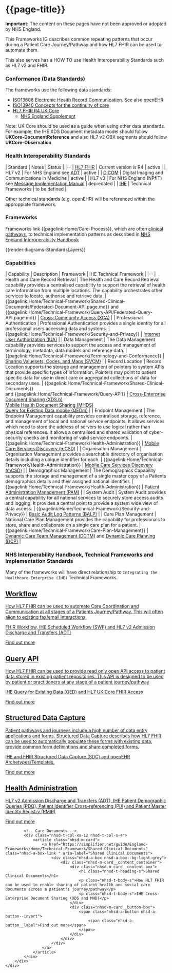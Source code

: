 # {{page-title}} 

<div markdown="span" class="alert alert-warning" role="alert"><i class="fa fa-information"></i><b> Important:</b> The content on these pages have not been approved or adopted by NHS England.</div>

This Frameworks IG describes common repeating patterns that occur during a Patient Care Journey/Pathway and how HL7 FHIR can be used to automate them. 

This also serves has a HOW TO use Health Interoperability Standards such as HL7 v2 and FHIR.

### Conformance (Data Standards) 

The frameworks use the following data standards:

- [ISO13606 Electronic Health Record Communication](http://www.en13606.org/). See also [openEHR](https://openehr.org/)
- [ISO13940 Concepts for the continuity of care](https://contsys.org/page/default)
- [HL7 FHIR R4 UK Core](https://simplifier.net/guide/uk-core-implementation-guide?)
  - [NHS England Supplement](https://simplifier.net/guide/nhs-england-implementation-guide-stu1)

Note: UK Core should be used as a guide when using other data standards. For example, the IHE XDS Document metadata model should follow **UKCore-DocumentReference** and also HL7 v2 OBX segments should follow **UKCore-Observation**

### Health Interoperability Standards

| Standard | Notes | Status |
|--
| [HL7 FHIR](https://hl7.org/fhir/R4/overview.html) | Current version is R4 | active |
| HL7 v2 | For NHS England see [ADT](https://raw.githubusercontent.com/NHSDigital/IOPS-Frameworks/main/documents/HSCIC%20ITK%20HL7%20V2%20Message%20Specifications.pdf) | active |
| [DICOM](https://www.dicomstandard.org/) | Digital Imaging and Communications in Medicine | active |
| HL7 v3 | For NHS England (NPfIT) see [Message Implementation Manual](https://digital.nhs.uk/developer/guides-and-documentation/message-implementation-manuals) | deprecated |
| [IHE](https://profiles.ihe.net/ITI/TF/index.html) | Technical Frameworks | to be defined |  

Other technical standards (e.g. openEHR) will be referenced within the approppiate framework.

### Frameworks

Frameworks link {{pagelink:Home/Care-Process}}, which are often [clinical pathways](https://en.wikipedia.org/wiki/Clinical_pathway), to technical implementation patterns as described in
[NHS England Interoperability Handbook](https://www.england.nhs.uk/wp-content/uploads/2017/03/interoperabilty-handbk.pdf)  

{{render:diagrams-StandardsLayers}}

### Capabilities

| Capability | Description | Framework | IHE Technical Framework |
|--
| Health and Care Record Retrieval | The Health and Care Record Retrieval capability provides a centralised capability to support the retrieval of health care information from multiple locations. The capability orchestrates other services to locate, authorise and retrieve data. | {{pagelink:Home/Technical-Framework/Shared-Clinical-Documents/Federated-Document-API.page.md}} and {{pagelink:Home/Technical-Framework/Query-API/Federated-Query-API.page.md}} | [ Cross-Community Access (XCA)](https://profiles.ihe.net/ITI/TF/Volume1/ch-18.html) |
| Professional Authentication | Professional Authentication provides a single identity for all professional users accessing data and systems. | {{pagelink:Home/Technical-Framework/Security-and-Privacy}} | [Internet User Authorization (IUA)](https://profiles.ihe.net/ITI/IUA/index.html) |
| Data Management | The Data Management capability provides services to support the access and management of terminology, metadata, data models and reference data. | {{pagelink:Home/Technical-Framework/Terminology-and-Conformance}} | [Sharing Valuesets, Codes, and Maps (SVCM)](https://profiles.ihe.net/ITI/SVCM/index.html) |
| Record Location | Record Location supports the storage and management of pointers to system APIs that provide specific types of information. Pointers may point to patient specific data for use in direct care or aggregated collections of data for secondary uses. | {{pagelink:Home/Technical-Framework/Shared-Clinical-Documents}} <br/> and {{pagelink:Home/Technical-Framework/Query-API}} | [Cross-Enterprise Document Sharing (XDS.b)](https://profiles.ihe.net/ITI/TF/Volume1/ch-10.html) <br/> [Mobile Health Document Sharing (MHDS)](https://profiles.ihe.net/ITI/MHDS/index.html) <br/> [Query for Existing Data mobile (QEDm)](https://build.fhir.org/ig/IHE/QEDm/branches/master/index.html) |
| Endpoint Management | The Endpoint Management capability provides centralised storage, reference, and management of local and national service endpoints. It allows services which need to store the address of servers to use logical rather than physical references. It allows a centralised and shared validation of cyber-security checks and monitoring of valid service endpoints. | {{pagelink:Home/Technical-Framework/Health-Administration}} | [Mobile Care Services Discovery (mCSD)](https://profiles.ihe.net/ITI/mCSD/index.html) |
| Organisation Management | Organisation Management provides a searchable directory of organisation details including a unique identifier for each. | {{pagelink:Home/Technical-Framework/Health-Administration}}  | [Mobile Care Services Discovery (mCSD)](https://profiles.ihe.net/ITI/mCSD/index.html) |
| Demographics Management | The Demographics Capability supports the storage and management of a single master copy of a Patients demographics details and their assigned national identifier. | {{pagelink:Home/Technical-Framework/Health-Administration}} | [Patient Administration Management (PAM)](https://profiles.ihe.net/ITI/TF/Volume1/ch-14.html) |
| System Audit | System Audit provides a central capability for all national services to securely store access audits and logging. It provides a central point to provide a system wide view of data access. | {{pagelink:Home/Technical-Framework/Security-and-Privacy}} | [Basic Audit Log Patterns (BALP)](https://profiles.ihe.net/ITI/BALP/index.html) |
| Care Plan Management | National Care Plan Management provides the capability for professionals to store, share and collaborate on a single care plan for a patient. | {{pagelink:Home/Technical-Framework/Care-Plan-Management}} | [Dynamic Care Team Management (DCTM)](https://wiki.ihe.net/index.php/Dynamic_Care_Team_Management_(DCTM)) and [Dynamic Care Planning (DCP)](https://wiki.ihe.net/index.php/Dynamic_Care_Planning_(DCP)) |

### NHS Interperability Handbook, Technical Frameworks and Implementation Standards 

Many of the frameworks will have direct relationship to `Integrating the Healthcare Enterprise (IHE)` Technical Frameworks. 

<div class="nhsd-o-card-list">
    <div class="nhsd-t-grid">
        <div class="nhsd-t-row nhsd-o-card-list__items ">
         <!-- Workflow -->
            <div class="nhsd-t-col-xs-12 nhsd-t-col-s-4">
                <article class="nhsd-m-card">
                    <a href="https://simplifier.net/guide/England-Frameworks/Home/Technical-Framework/Workflow" class="nhsd-a-box-link " aria-label="Workflow">
                        <div class="nhsd-a-box nhsd-a-box--bg-light-grey">
                            <div class="nhsd-m-card__content_container">
                                <div class="nhsd-m-card__content-box">
                                    <h1 class="nhsd-t-heading-s">Workflow</h1>
                                    <p class="nhsd-t-body-s">How HL7 FHIR can be used to automate Care Coordination and Communication at all stages of a Patients Journey/Pathway. This will often align to existing fax/email interactions.</p>
                                     <p class="nhsd-t-body-s">FHIR Workflow, IHE Scheduled Workflow (SWF) and HL7 v2 Admission Discharge and Transfers (ADT) </p>
                                </div>
                                <div class="nhsd-m-card__button-box">
                                    <span class="nhsd-a-button nhsd-a-button--invert">
                                        <span class="nhsd-a-button__label">Find out more</span>
                                    </span>
                                </div>
                            </div>
                        </div>
                    </a>
                </article>
            </div>
            <!-- Query API -->
            <div class="nhsd-t-col-xs-12 nhsd-t-col-s-4">
                <article class="nhsd-m-card">
                    <a href="https://simplifier.net/guide/England-Frameworks/Home/Technical-Framework/Query-API" class="nhsd-a-box-link " aria-label="Query API">
                        <div class="nhsd-a-box nhsd-a-box--bg-light-grey">
                            <div class="nhsd-m-card__content_container">
                                <div class="nhsd-m-card__content-box">
                                    <h1 class="nhsd-t-heading-s">Query API</h1>
                                    <p class="nhsd-t-body-s">How HL7 FHIR can be used to provide read only open API access to patient data stored in existing patient repositories. This API is designed to be used by patient or practitioners at any stage of a patient journey/pathway</p>
                                     <p class="nhsd-t-body-s">IHE Query for Existing Data (QED) and HL7 UK Core FHIR Access</p>
                                </div>
                                <div class="nhsd-m-card__button-box">
                                    <span class="nhsd-a-button nhsd-a-button--invert">
                                        <span class="nhsd-a-button__label">Find out more</span>
                                    </span>
                                </div>
                            </div>
                        </div>
                    </a>
                </article>
            </div>
           <!-- Structured Data Capture -->
            <div class="nhsd-t-col-xs-12 nhsd-t-col-s-4">
                <article class="nhsd-m-card">
                    <a href="https://simplifier.net/guide/England-Frameworks/Home/Technical-Framework/Structured-Data-Capture" class="nhsd-a-box-link " aria-label="Structured Data Capture">
                        <div class="nhsd-a-box nhsd-a-box--bg-light-grey">
                            <div class="nhsd-m-card__content_container">
                                <div class="nhsd-m-card__content-box">
                                    <h1 class="nhsd-t-heading-s">Structured Data Capture</h1>
                                    <p class="nhsd-t-body-s">Patient pathways and journeys include a high number of data entry applications and forms. Structured Data Capture describes how HL7 FHIR can be used to automatically populate these forms with existing data, provide common form definintions and share completed forms.</p>
                                    <p class="nhsd-t-body-s">IHE and FHIR Structured Data Capture (SDC) and openEHR Archetypes/Templates.</p>
                                </div>
                                <div class="nhsd-m-card__button-box">
                                    <span class="nhsd-a-button nhsd-a-button--invert">
                                        <span class="nhsd-a-button__label">Find out more</span>
                                    </span>
                                </div>
                            </div>
                        </div>
                    </a>
                </article>
            </div>
            <!-- Health Administrtion -->
            <div class="nhsd-t-col-xs-12 nhsd-t-col-s-4">
                <article class="nhsd-m-card">
                    <a href="https://simplifier.net/guide/England-Frameworks/Home/Technical-Framework/Health-Administration" class="nhsd-a-box-link " aria-label="Read the NHS England Guidance">
                        <div class="nhsd-a-box nhsd-a-box--bg-light-grey">
                            <div class="nhsd-m-card__content_container">
                                <div class="nhsd-m-card__content-box">
                                    <h1 class="nhsd-t-heading-s">Health Administration</h1>
                                    <p class="nhsd-t-body-s">HL7 v2 Admission Discharge and Transfers (ADT), IHE Patient Demographic Queries (PDQ), Patient Identifier Cross-referencing (PIX) and Patient Master Identity Registry (PMIR)</p>
                                </div>
                                <div class="nhsd-m-card__button-box">
                                    <span class="nhsd-a-button nhsd-a-button--invert">
                                        <span class="nhsd-a-button__label">Find out more</span>
                                    </span>
                                </div>
                            </div>
                        </div>
                    </a>
                </article>
            </div>
       
            <!-- Care Documents -->
            <div class="nhsd-t-col-xs-12 nhsd-t-col-s-4">
                <article class="nhsd-m-card">
                    <a href="https://simplifier.net/guide/England-Frameworks/Home/Technical-Framework/Shared-Clinical-Documents" class="nhsd-a-box-link " aria-label="Shared Clinical Documents">
                        <div class="nhsd-a-box nhsd-a-box--bg-light-grey">
                            <div class="nhsd-m-card__content_container">
                                <div class="nhsd-m-card__content-box">
                                    <h1 class="nhsd-t-heading-s">Shared Clinical Documents</h1>
                                    <p class="nhsd-t-body-s">How HL7 FHIR can be used to enable sharing of patient health and social care documents across a patient's journey/pathway</p>
                                    <p class="nhsd-t-body-s">IHE Cross-Enterprise Document Sharing (XDS and MHD)</p>
                                </div>
                                <div class="nhsd-m-card__button-box">
                                    <span class="nhsd-a-button nhsd-a-button--invert">
                                        <span class="nhsd-a-button__label">Find out more</span>
                                    </span>
                                </div>
                            </div>
                        </div>
                    </a>
                </article>
            </div>
        </div>
    </div>
</div>
